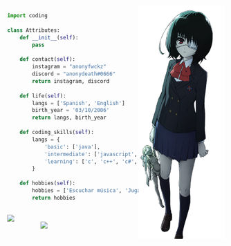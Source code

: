 <img src="https://github.com/0xMeii/0xMeii/blob/main/meii.png" width="200" img align="right" />

<!-- GO CODE -->
```python
import coding

class Attributes:
    def __init__(self):
        pass
        
    def contact(self):
        instagram = "anonyfwckz"
        discord = "anonydeath#0666"
        return instagram, discord

    def life(self):
        langs = ['Spanish', 'English']
        birth_year = '03/10/2006'
        return langs, birth_year

    def coding_skills(self):
        langs = {
            'basic': ['java'],
            'intermediate': ['javascript', 'html', 'css', 'sql', 'python'],
            'learning': ['c', 'c++', 'c#', 'ruby', 'php']
        }
        
    def hobbies(self):
        hobbies = ['Escuchar música', 'Jugar Dota 2']
        return hobbies
        
```


<div align="center">
  <img src="https://i.imgur.com/7mfNnZI.png" width="148" align="left" />
  <a href="https://discord.com/users/:1051592920882487406"><img src="https://lanyard-profile-readme.vercel.app/api/1051592920882487406" max-width="148px" width="45%" align="right"></a>
</div>




